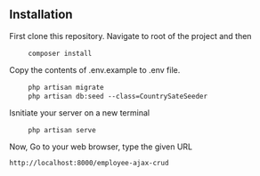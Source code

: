 ## Installation

First clone this repository. Navigate to root of the project and then

<pre>
    <code>composer install</code>
</pre>

Copy the contents of .env.example to .env file.

<pre>
    <code>php artisan migrate</code>
    <code>php artisan db:seed --class=CountrySateSeeder</code>
</pre>


Isnitiate your server on a new terminal

<pre>
    <code>php artisan serve</code>
</pre>

Now, Go to your web browser, type the given URL


 <pre>
<code>http://localhost:8000/employee-ajax-crud</code>
</pre>